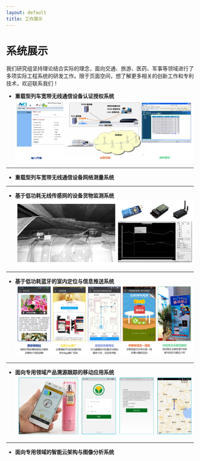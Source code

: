 ```yaml
---
layout: default
title: 工作展示
---
```


系统展示
=====================

我们研究组坚持理论结合实际的理念，面向交通、旅游、医药、军事等领域进行了多项实际工程系统的研发工作。限于页面空间，想了解更多相关的创新工作和专利技术，欢迎联系我们！

- **重载型列车宽带无线通信设备认证授权系统**
![](aaa.jpg)

----------

- **重载型列车宽带无线通信设备网络测量系统**

----------

- **基于低功耗无线传感网的设备货物监测系统**
![](wsn.jpg)

----------

- **基于低功耗蓝牙的室内定位与信息推送系统**
![](ble.jpg)

----------

- **面向专用领域产品溯源跟踪的移动应用系统**
![](trace.jpg)

----------

- **面向专用领域的智能云架构与图像分析系统**